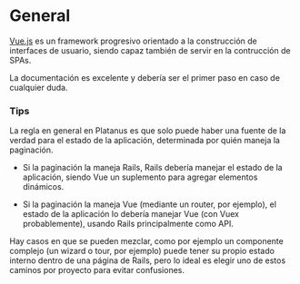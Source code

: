 # General

[Vue.js](https://vuejs.org/v2/guide/) es un framework progresivo orientado a la construcción de interfaces de usuario, siendo capaz también de servir en la contrucción de SPAs.

La documentación es excelente y debería ser el primer paso en caso de cualquier duda.

### Tips

La regla en general en Platanus es que solo puede haber una fuente de la verdad para el estado de la aplicación, determinada por quién maneja la paginación.

* Si la paginación la maneja Rails, Rails debería manejar el estado de la aplicación, siendo Vue un suplemento para agregar elementos dinámicos.

* Si la paginación la maneja Vue (mediante un router, por ejemplo), el estado de la aplicación lo debería manejar Vue (con Vuex probablemente), usando Rails principalmente como API.

Hay casos en que se pueden mezclar, como por ejemplo un componente complejo (un wizard o tour, por ejemplo) puede tener su propio estado interno dentro de una página de Rails, pero lo ideal es elegir uno de estos caminos por proyecto para evitar confusiones.


